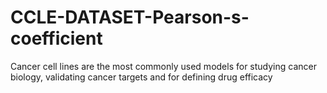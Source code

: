 # CCLE-DATASET-Pearson-s-coefficient
Cancer cell lines are the most commonly used models for studying cancer biology, validating cancer targets and for defining drug efficacy
